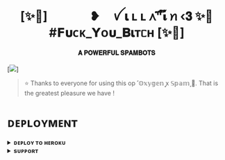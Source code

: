 <h1 align="center"><b>[✨🥀] ‎ ‎ ㅤㅤㅤ❥ㅤ ꪜ 𝛊 ʟ ʟ ᧘"֟֟֟֟֟֟֟֟֟֟֟֟֟֟֟֟֟፝͠𝛊 ꪀ ‹𝟑 ✨🦅#𝗙𝛖ᴄᴋ_𝗬ᴏ𝛖_𝐁𝛊тᥴʜ [✨🥀]</b></h1>

<h4 align="center"> 𝐀 𝐏𝐎𝐖𝐄𝐑𝐅𝐔𝐋 𝐒𝐏𝐀𝐌𝐁𝐎𝐓𝐒</h4>

[<img src="https://telegra.ph/file/6c32d6bff1244f0972640.jpg"/>]

> ⭐️ Thanks to everyone for using this op ˹𝕆𝕩𝕪𝕘𝕖𝕟 ꭙ 𝕊𝕡𝕒𝕞˼🫧. That is the greatest pleasure we have !


# ᴅᴇᴘʟᴏʏᴍᴇɴᴛ


<details>
<summary><b>ᴅᴇᴘʟᴏʏ ᴛᴏ ʜᴇʀᴏᴋᴜ</b></summary>
<br>

[![Deploy](https://www.herokucdn.com/deploy/button.svg)](https://dashboard.heroku.com/new?template=https://github.com/PRADHAN474/SPAMBOT)

</details>


<details>
<summary><b>sᴜᴘᴘᴏʀᴛ</b></summary>
<br>

<a href="https://t.me/BWANDARLOK"><img src="https://img.shields.io/badge/Join-Telegram%20Channel-red.svg?logo=Telegram"></a>

</details>
